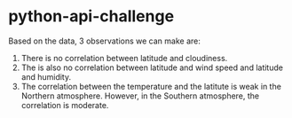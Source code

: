 # python-api-challenge
Based on the data, 3 observations we can make are:
1. There is no correlation between latitude and cloudiness. 
2. The is also no correlation between latitude and wind speed and latitude and humidity.
3. The correlation between the temperature and the latitute is weak in the Northern atmosphere. However, in the Southern atmosphere, the correlation is moderate.

